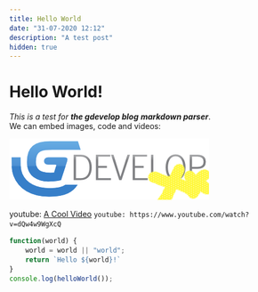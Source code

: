 ```yaml
---
title: Hello World
date: "31-07-2020 12:12"
description: "A test post"
hidden: true
---
```


# Hello World!

*This is a test for __the gdevelop blog__ **markdown parser***.  
We can embed images, code and videos:

![GDevelop ++](GD++.png)

youtube: [A Cool Video](https://www.youtube.com/watch?v=dQw4w9WgXcQ)
`youtube: https://www.youtube.com/watch?v=dQw4w9WgXcQ`

```js
function(world) {
    world = world || "world";
    return `Hello ${world}!`
}
console.log(helloWorld());
```
